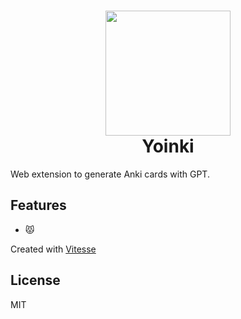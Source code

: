 <h1 align="center">
  <img align="center" height="200px" src="https://github.com/yuo-app/yoinki/assets/36823200/84e12f06-4784-4fe6-8094-8df310b4afa5" />
  <br>
  Yoinki
</h1>

Web extension to generate Anki cards with GPT.

## Features

- 😾

Created with [Vitesse](https://github.com/antfu/vitesse-webext)

## License

MIT
